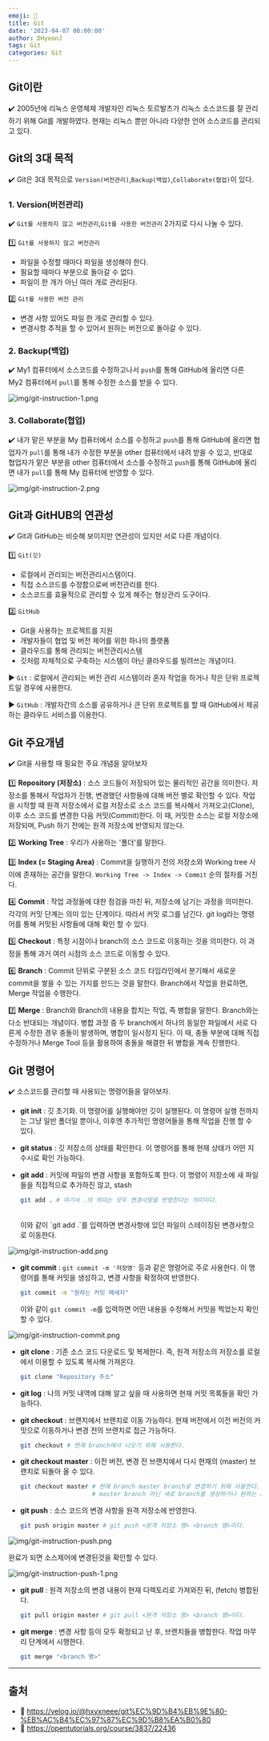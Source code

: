 ```yaml
---
emoji: 📝
title: Git
date: '2023-04-07 00:00:00'
author: DHyeonJ
tags: Git
categories: Git
---
```


## Git이란

✔️ 2005년에 리눅스 운영체제 개발자인 리눅스 토르발츠가 리눅스 소스코드를 잘 관리하기 위해 Git를 개발하였다. 현재는 리눅스 뿐만 아니라 다양한 언어 소스코드를 관리되고 있다.

## Git의 3대 목적

✔️ Git은 3대 목적으로 `Version(버전관리)`,`Backup(백업)`,`Collaborate(협업)`이 있다.

### 1️. Version(버전관리)

✔️ `Git를 사용하지 않고 버전관리`,`Git를 사용한 버전관리` 2가지로 다시 나눌 수 있다.

1️⃣ `Git를 사용하지 않고 버전관리`

- 파일을 수정할 때마다 파일을 생성해야 한다.
- 필요할 때마다 부분으로 돌아갈 수 없다.
- 파일이 한 개가 아닌 여러 개로 관리된다.

2️⃣ `Git를 사용한 버전 관리`

- 변경 사항 있어도 파일 한 개로 관리할 수 있다.
- 변경사항 추적을 할 수 있어서 원하는 버전으로 돌아갈 수 있다.

### 2. Backup(백업)

✔️ My1 컴퓨터에서 소스코드를 수정하고나서 `push`를 통해 GitHub에 올리면 다른 My2 컴퓨터에서 `pull`를 통해 수정한 소스를 받을 수 있다.

![img/git-instruction-1.png](img/git-instruction-1.png)

### 3. Collaborate(협업)

✔️ 내가 맡은 부분을 My 컴퓨터에서 소스를 수정하고 `push`를 통해 GitHub에 올리면 협업자가 `pull`를 통해 내가 수정한 부분을 other 컴퓨터에서 내려 받을 수 있고,
반대로 협업자가 맡은 부분을 other 컴퓨터에서 소스를 수정하고 `push`를 통해 GitHub에 올리면 내가 `pull`를 통해 My 컴퓨터에 반영할 수 있다.

![img/git-instruction-2.png](img/git-instruction-2.png)

## Git과 GitHUB의 연관성

✔️ Git과 GitHub는 비슷해 보이지만 연관성이 있지만 서로 다른 개념이다.

1️⃣ `Git(깃)`

- 로컬에서 관리되는 버전관리시스템이다.
- 직접 소스코드를 수정함으로써 버전관리를 한다.
- 소스코드를 효율적으로 관리할 수 있게 해주는 형상관리 도구이다.

2️⃣ `GitHub`

- Git을 사용하는 프로젝트를 지원
- 개발자들이 협업 및 버전 제어를 위한 하나의 플랫폼
- 클라우드를 통해 관리되는 버전관리시스템
- 깃처럼 자체적으로 구축하는 시스템이 아닌 클라우드를 빌려쓰는 개념이다.

▶︎ `Git` : 로컬에서 관리되는 버전 관리 시스템이라 혼자 작업을 하거나 작은 단위 프로젝트일 경우에 사용한다.

▶︎ `GitHub` : 개발자간의 소스를 공유하거나 큰 단위 프로젝트를 할 때 GitHub에서 제공하는 클라우드 서비스를 이용한다.

## Git 주요개념

✔️ Git을 사용할 때 필요한 주요 개념을 알아보자

1️⃣ <b>Repository (저장소)</b> : 소스 코드들이 저장되어 있는 물리적인 공간을 의미한다. 저장소를 통해서 작업자가 진행, 변경했던 사항들에 대해 버전 별로 확인할 수 있다.
작업을 시작할 때 원격 저장소에서 로컬 저장소로 소스 코드를 복사해서 가져오고(Clone), 이후 소스 코드를 변경한 다음 커밋(Commit)한다. 이 때, 커밋한 소스는 로컬 저장소에 저장되며, Push 하기 전에는 원격 저장소에 반영되지 않는다.

2️⃣ <b>Working Tree</b> : 우리가 사용하는 '폴더'를 말한다.

3️⃣ <b>Index (= Staging Area)</b> : Commit을 실행하기 전의 저장소와 Working tree 사이에 존재하는 공간을 말한다. `Working Tree -> Index -> Commit` 순의 절차를 거친다.

4️⃣ <b>Commit</b> : 작업 과정들에 대한 점검을 마친 뒤, 저장소에 남기는 과정을 의미한다. 각각의 커밋 단계는 의미 있는 단계이다. 따라서 커밋 로그를 남긴다. git log라는 명령어를 통해 커밋된 사항들에 대해 확인 할 수 있다.

5️⃣ <b>Checkout</b> : 특정 시점이나 branch의 소스 코드로 이동하는 것을 의미한다. 이 과정을 통해 과거 여러 시점의 소스 코드로 이동할 수 있다.

6️⃣ <b>Branch</b> : Commit 단위로 구분된 소스 코드 타임라인에서 분기해서 새로운 commit을 쌓을 수 있는 가지를 만드는 것을 말한다. Branch에서 작업을 완료하면, Merge 작업을 수행한다.

7️⃣ <b>Merge</b> : Branch와 Branch의 내용을 합치는 작업, 즉 병합을 말한다. Branch와는 다소 반대되는 개념이다. 병합 과정 중 두 branch에서 하나의 동일한 파일에서 서로 다른게 수정한 경우 충돌이 발생하며, 병합이 일시정지 된다. 이 때, 충돌 부분에 대해 직접 수정하거나 Merge Tool 등을 활용하여 충돌을 해결한 뒤 병합을 계속 진행한다.

## Git 명령어

✔️ 소스코드를 관리할 때 사용되는 명령어들을 알아보자.

- <b>git init</b> : 깃 초기화. 이 명령어를 실행해야만 깃이 실행된다. 이 명령어 실행 전까지는 그냥 일반 폴더일 뿐이나, 이후엔 추가적인 명령어들을 통해 작업을 진행 할 수 있다.

- <b>git status</b> : 깃 저장소의 상태를 확인한다. 이 명령어를 통해 현재 상태가 어떤 지 수시로 확인 가능하다.

- <b>git add</b> : 커밋에 파일의 변경 사항을 포함하도록 한다. 이 명령이 저장소에 새 파일들을 직접적으로 추가하진 않고, stash

  ```bash
  git add . # 여기서 .의 의미는 모두 변경사항을 반영한다는 의미이다.
  ```

  <br>
      이와 같이 `git add .`를 입력하면 변경사항에 있던 파일이 스테이징된 변경사항으로 이동한다.

![img/git-instruction-add.png](img/git-instruction-add.png)

- <b>git commit</b> : `git commit -m '저장명'` 등과 같은 명령어로 주로 사용한다. 이 명령어를 통해 커밋을 생성하고, 변경 사항을 확정하여 반영한다.

  ```bash
  git commit -m "원하는 커밋 메세지"
  ```

  이와 같이 `git commit -m`를 입력하면 어떤 내용을 수정해서 커밋을 찍었는지 확인할 수 있다.

![img/git-instruction-commit.png](img/git-instruction-commit.png)

- <b>git clone</b> : 기존 소스 코드 다운로드 및 복제한다. 즉, 원격 저장소의 저장소를 로컬에서 이용할 수 있도록 복사해 가져온다.

  ```bash
  git clone "Repository 주소"
  ```

- <b>git log</b> : 나의 커밋 내역에 대해 알고 싶을 때 사용하면 현재 커밋 목록들을 확인 가능하다.

- <b>git checkout</b> : 브랜치에서 브랜치로 이동 가능하다. 현재 버전에서 이전 버전의 커밋으로 이동하거나 변경 전의 브랜치로 접근 가능하다.

  ```bash
  git checkout # 현재 branch에서 나오기 위해 사용한다.
  ```

- <b>git checkout master</b> : 이전 버전, 변경 전 브랜치에서 다시 현재의 (master) 브랜치로 되돌아 올 수 있다.

  ```bash
  git checkout master # 현재 branch master branch로 변경하기 위해 사용한다.
                      # master branch 아닌 새로 branch를 생성하거나 원하는 branch로 이동이 가능하다.
  ```

- <b>git push</b> : 소스 코드의 변경 사항을 원격 저장소에 반영한다.

  ```bash
  git push origin master # git push <원격 저장소 명> <branch 명>이다.
  ```

![img/git-instruction-push.png](img/git-instruction-push.png)

완료가 되면 소스제어에 변경된것을 확인할 수 있다.

![img/git-instruction-push-1.png](img/git-instruction-push-1.png)

- <b>git pull</b> : 원격 저장소의 변경 내용이 현재 디렉토리로 가져와진 뒤, (fetch) 병합된다.

  ```bash
  git pull origin master # git pull <원격 저장소 명> <branch 명>이다.
  ```

- <b>git merge</b> : 변경 사항 등이 모두 확정되고 난 후, 브랜치들을 병합한다. 작업 마무리 단계에서 시행한다.

  ```bash
  git merge "<branch 명>"
  ```

<hr>

## 출처

- 🔗 https://velog.io/@hxyxneee/git%EC%9D%B4%EB%9E%80-%EB%AC%B4%EC%97%87%EC%9D%B8%EA%B0%80
- 🔗 https://opentutorials.org/course/3837/22436

```toc

```
